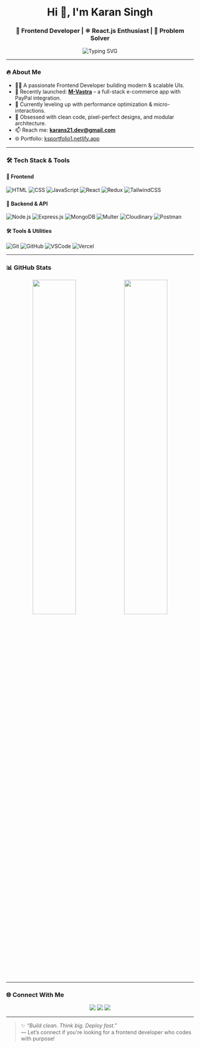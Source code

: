 <h1 align="center">Hi 👋, I'm Karan Singh</h1>
<h3 align="center">🚀 Frontend Developer | ⚛️ React.js Enthusiast | 🎯 Problem Solver</h3>

<p align="center">
  <div align="center">
  <img src="https://readme-typing-svg.demolab.com?font=Fira+Code&pause=1000&center=true&vCenter=true&multiline=true&width=700&lines=Crafting+modern+web+UIs;Frontend+Developer+%7C+React+%7C+Tailwind+CSS;Open+to+Frontend+Roles" alt="Typing SVG" />
  </div>
</p>

---
### 🔥 About Me
- 👨‍💻 A passionate Frontend Developer building modern & scalable UIs.
- 🔭 Recently launched: [**M-Vastra**](https://mvastra-ecomm.vercel.app/) – a full-stack e-commerce app with PayPal integration.
- 🌱 Currently leveling up with performance optimization & micro-interactions.
- 🧠 Obsessed with clean code, pixel-perfect designs, and modular architecture.
- 📫 Reach me: **karans21.dev@gmail.com**
- 🌐 Portfolio: [ksportfolio1.netlify.app](https://ksportfolio1.netlify.app/)

---

### 🛠️ Tech Stack & Tools

#### 🚀 Frontend
![HTML](https://img.shields.io/badge/-HTML5-E34F26?style=flat&logo=html5&logoColor=white)
![CSS](https://img.shields.io/badge/-CSS3-1572B6?style=flat&logo=css3&logoColor=white)
![JavaScript](https://img.shields.io/badge/-JavaScript-F7DF1E?style=flat&logo=javascript&logoColor=black)
![React](https://img.shields.io/badge/-React-61DAFB?style=flat&logo=react&logoColor=black)
![Redux](https://img.shields.io/badge/-Redux-593D88?style=flat&logo=redux&logoColor=white)
![TailwindCSS](https://img.shields.io/badge/-TailwindCSS-06B6D4?style=flat&logo=tailwind-css&logoColor=white)

#### 🧩 Backend & API
![Node.js](https://img.shields.io/badge/-Node.js-339933?style=flat&logo=node.js&logoColor=white)
![Express.js](https://img.shields.io/badge/-Express.js-000000?style=flat&logo=express&logoColor=white)
![MongoDB](https://img.shields.io/badge/-MongoDB-47A248?style=flat&logo=mongodb&logoColor=white)
![Multer](https://img.shields.io/badge/-Multer-4E4E4E?style=flat&logoColor=white)
![Cloudinary](https://img.shields.io/badge/-Cloudinary-3448C5?style=flat&logo=cloudinary&logoColor=white)
![Postman](https://img.shields.io/badge/-Postman-FF6C37?style=flat&logo=postman&logoColor=white)

#### 🛠️ Tools & Utilities
![Git](https://img.shields.io/badge/-Git-F05032?style=flat&logo=git&logoColor=white)
![GitHub](https://img.shields.io/badge/-GitHub-181717?style=flat&logo=github&logoColor=white)
![VSCode](https://img.shields.io/badge/-VSCode-007ACC?style=flat&logo=visual-studio-code&logoColor=white)
![Vercel](https://img.shields.io/badge/-Vercel-000000?style=flat&logo=vercel&logoColor=white)

---

### 📊 GitHub Stats

<p align="center">
  <img src="https://github-readme-stats.vercel.app/api?username=Karan2109&show_icons=true&theme=tokyonight&count_private=true&hide_border=true" width="48%" />
  <img src="https://github-readme-stats.vercel.app/api/top-langs/?username=Karan2109&layout=compact&theme=tokyonight&hide_border=true" width="48%" />
</p>

---

### 🌐 Connect With Me

<p align="center">
  <a href="https://linkedin.com/in/singhkarann"><img src="https://img.shields.io/badge/-LinkedIn-blue?style=flat&logo=linkedin&logoColor=white" /></a>
  <a href="https://github.com/Karan2109"><img src="https://img.shields.io/badge/-GitHub-black?style=flat&logo=github&logoColor=white" /></a>
  <a href="mailto:karans21.dev@gmail.com"><img src="https://img.shields.io/badge/-Email-red?style=flat&logo=gmail&logoColor=white" /></a>
</p>

---

> ✨ *“Build clean. Think big. Deploy fast.”*  
> — Let’s connect if you're looking for a frontend developer who codes with purpose!
